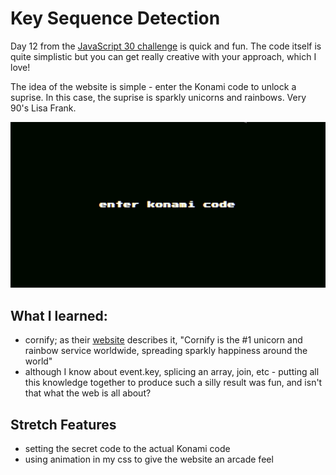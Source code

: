 # Key Sequence Detection

Day 12 from the [JavaScript 30 challenge](https://github.com/wesbos/JavaScript30) is quick and fun.  The code itself is quite simplistic but you can get really creative with your approach, which I love!

The idea of the website is simple - enter the Konami code to unlock a suprise.  In this case, the suprise is sparkly unicorns and rainbows.  Very 90's Lisa Frank.

![gif of app](https://github.com/taylornoj/keySequenceDetection/blob/master/docs/ezgif.com-gif-maker%20(8).gif?raw=true)

## What I learned:
- cornify; as their [website](https://www.cornify.com/) describes it, "Cornify is the #1 unicorn and rainbow service worldwide, spreading sparkly happiness around the world"
- although I know about event.key, splicing an array, join, etc - putting all this knowledge together to produce such a silly result was fun, and isn't that what the web is all about?

## Stretch Features
- setting the secret code to the actual Konami code
- using animation in my css to give the website an arcade feel
